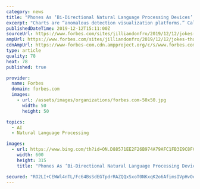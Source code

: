 ```yaml
---
category: news
title: "Phones As ‘Bi-Directional Natural Language Processing Devices’ And Other Quips That Show How Ridiculous AI Hype Has Become"
excerpt: "Charts are “anomalous detection visualization platforms.” Calculators offer “machine enabled data manipulation.” Phones can be thought of as “bi-directional natural language processing devices.” “Even rocks are getting an upgrade with AI,” said Jeff McMillan, chief analytics and data officer at Morgan Stanley, on stage at the AI ..."
publishedDateTime: 2019-12-12T15:11:00Z
sourceUrl: https://www.forbes.com/sites/jilliandonfro/2019/12/12/jokes-that-show-how-ridiculous-ai-hype-is-jeff-mcmillan-morgan-stanley/
ampUrl: https://www.forbes.com/sites/jilliandonfro/2019/12/12/jokes-that-show-how-ridiculous-ai-hype-is-jeff-mcmillan-morgan-stanley/amp/
cdnAmpUrl: https://www-forbes-com.cdn.ampproject.org/c/s/www.forbes.com/sites/jilliandonfro/2019/12/12/jokes-that-show-how-ridiculous-ai-hype-is-jeff-mcmillan-morgan-stanley/amp/
type: article
quality: 78
heat: 78
published: true

provider:
  name: Forbes
  domain: forbes.com
  images:
    - url: /assets/images/organizations/forbes.com-50x50.jpg
      width: 50
      height: 50

topics:
  - AI
  - Natural Language Processing

images:
  - url: https://www.bing.com/th?id=ON.D88571EE2F26B974A79AFC1FB3E9C8FC
    width: 600
    height: 315
    title: "Phones As ‘Bi-Directional Natural Language Processing Devices’ And Other Quips That Show How Ridiculous AI Hype Has Become"

secured: "RO2LI+CEWWl4nTL/Fc64BsSdEGTpdrRAZQQxSxoT0NKxqK2o6AfimsIVpHvOeCSohcQCM8ph2mQbiGUIsWiR12ecffv6n8/zug+CgwgSmbdp0mpwXkUZUsV1boB0vJmLmnzJSxhOjFU+r63T1FAYbrZEN/1rVkUnfoZ8XpQtXNZhiKzsm6p0PC5vPZPzKdvDMek+7AivC4BFD8LQV6qYb7rqNMXW6dIxTycCGgkzEBb/dxYy1T1ocaLn02QZEQFaLpIcsOKGigT+Be8vxlW+7g==;r1e4h9KrTwheBVLO1vHGLQ=="
---
```


